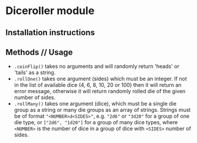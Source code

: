 # Diceroller module

## Installation instructions

## Methods // Usage
- `.coinFlip()` takes no arguments and will randomly return 'heads' or 'tails' as a string.
- `.rollOne()` takes one argument (sides) which must be an integer.  If not in the list of available dice (4, 6, 8, 10, 20 or 100) then it will return an error message, otherwise it will return randomly rolled die of the given number of sides.
- `.rollMany()` takes one argument (dice), which must be a single die group as a string or many die groups as an array of strings.  Strings must be of format `"<NUMBER>d<SIDES>"`, e.g. `"2d6"` or `"3d20"` for a group of one die type, or `["2d6", "1d20"]` for a group of many dice types, where `<NUMBER>` is the number of dice in a group of dice with `<SIDES>` number of sides.
